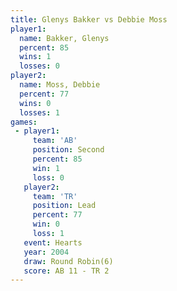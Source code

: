 ```yaml
---
title: Glenys Bakker vs Debbie Moss
player1:              
  name: Bakker, Glenys
  percent: 85         
  wins: 1             
  losses: 0           
player2:              
  name: Moss, Debbie  
  percent: 77         
  wins: 0             
  losses: 1           
games:
 - player1:          
     team: 'AB'      
     position: Second
     percent: 85     
     win: 1          
     loss: 0         
   player2:        
     team: 'TR'    
     position: Lead
     percent: 77   
     win: 0        
     loss: 1       
   event: Hearts       
   year: 2004          
   draw: Round Robin(6)
   score: AB 11 - TR 2 
---
```

